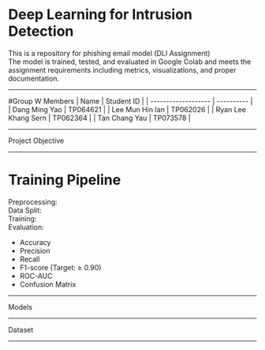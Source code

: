 # Deep Learning for Intrusion Detection <br>
This is a repository for phishing email model (DLI Assignment) <br>
The model is trained, tested, and evaluated in Google Colab and meets the assignment requirements including metrics, visualizations, and proper documentation.
_______

#Group W Members
| Name                | Student ID |
| ------------------- | ---------- |
| Dang Ming Yao       | TP064621   |
| Lee Mun Hin Ian     | TP062026   | 
| Ryan Lee Khang Sern | TP062364   | 
| Tan Chang Yau       | TP073578   |
_______

Project Objective
_______

# Training Pipeline <br>
Preprocessing:  <br>
Data Split:  <br>
Training:  <br>
Evaluation: <br>
- Accuracy
- Precision
- Recall
- F1-score (Target: ≥ 0.90)
- ROC-AUC
- Confusion Matrix
_______

Models
_______

Dataset
_______
